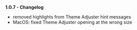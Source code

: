 **1.0.7 - Changelog**
- removed highlights from Theme Adjuster hint messages
- MacOS: fixed Theme Adjuster opening at the wrong size
